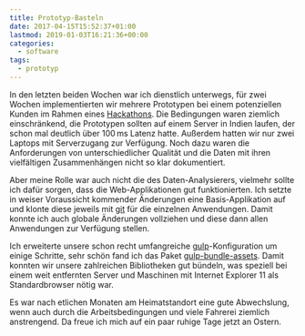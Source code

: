 ```yaml
---
title: Prototyp-Basteln
date: 2017-04-15T15:52:37+01:00
lastmod: 2019-01-03T16:21:36+00:00
categories:
  - software
tags: 
  - prototyp
---
```

In den letzten beiden Wochen war ich dienstlich unterwegs, für zwei Wochen implementierten wir mehrere Prototypen bei einem potenziellen Kunden im Rahmen eines [Hackathons](https://de.wikipedia.org/wiki/Hackathon). Die Bedingungen waren ziemlich einschränkend, die Prototypen sollten auf einem Server in Indien laufen, der schon mal deutlich über 100&thinsp;ms Latenz hatte. Außerdem hatten wir nur zwei Laptops mit Serverzugang zur Verfügung. Noch dazu waren die Anforderungen von unterschiedlicher Qualität und die Daten mit ihren vielfältigen Zusammenhängen nicht so klar dokumentiert. 

Aber meine Rolle war auch nicht die des Daten-Analysierers, vielmehr sollte ich dafür sorgen, dass die Web-Applikationen gut funktionierten. Ich setzte in weiser Voraussicht kommender Änderungen eine Basis-Applikation auf und klonte diese jeweils mit [git](https://git-scm.com/) für die einzelnen Anwendungen. Damit konnte ich auch globale Änderungen vollziehen und diese dann allen Anwendungen zur Verfügung stellen. 

Ich erweiterte unsere schon recht umfangreiche [gulp](http://gulpjs.com/)-Konfiguration um einige Schritte, sehr schön fand ich das Paket [gulp-bundle-assets](https://www.npmjs.com/package/gulp-bundle-assets). Damit konnten wir unsere zahlreichen Bibliotheken gut bündeln, was speziell bei einem weit entfernten Server und Maschinen mit Internet Explorer 11 als Standardbrowser nötig war. 

Es war nach etlichen Monaten am Heimatstandort eine gute Abwechslung, wenn auch durch die Arbeitsbedingungen und viele Fahrerei ziemlich anstrengend. Da freue ich mich auf ein paar ruhige Tage jetzt an Ostern. 